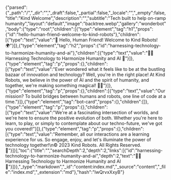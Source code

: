 {"parsed":{"_path":"/","_dir":"","_draft":false,"_partial":false,"_locale":"","_empty":false,"title":"Kind Welcome","description":"","subtitle":"Tech built to help on-ramp humanity","layout":"default","image":"backtree.webp","gallery":"wonderbot","body":{"type":"root","children":[{"type":"element","tag":"h1","props":{"id":"hello-human-friend-welcome-to-kind-robots"},"children":[{"type":"text","value":"🤖 Hello, Human Friend! Welcome to Kind Robots! 🌍"}]},{"type":"element","tag":"h2","props":{"id":"harnessing-technology-to-harmonize-humanity-and-ai"},"children":[{"type":"text","value":"👩‍🔬 Harnessing Technology to Harmonize Humanity and AI 🚀"}]},{"type":"element","tag":"p","props":{},"children":[{"type":"text","value":"Ever wondered what it feels like to be at the bustling bazaar of innovation and technology? Well, you're in the right place! At Kind Robots, we believe in the power of AI and the spirit of humanity, and together, we're making something magical! 🎩✨"}]},{"type":"element","tag":"p","props":{},"children":[{"type":"text","value":"Our mission? To build bridges between humans and robots, one line of code at a time."}]},{"type":"element","tag":"bot-card","props":{},"children":[]},{"type":"element","tag":"p","props":{},"children":[{"type":"text","value":"We're at a fascinating intersection of worlds, and we're here to ensure the positive evolution of both. Whether you're here to learn, to play, or simply to contemplate about our techno-future, we've got you covered!"}]},{"type":"element","tag":"p","props":{},"children":[{"type":"text","value":"Remember, all our interactions are a learning experience for us. So engage, enjoy, and let's illuminate the power of technology together!\n© 2023 Kind Robots. All Rights Reserved. 🌟"}]}],"toc":{"title":"","searchDepth":2,"depth":2,"links":[{"id":"harnessing-technology-to-harmonize-humanity-and-ai","depth":2,"text":"👩‍🔬 Harnessing Technology to Harmonize Humanity and AI 🚀"}]}},"_type":"markdown","_id":"content:index.md","_source":"content","_file":"index.md","_extension":"md"},"hash":"lwQrvxXxyB"}